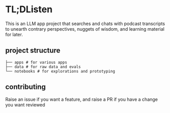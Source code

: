 # TL;DListen

This is an LLM app project that searches and chats with podcast transcripts to unearth contrary perspectives, nuggets of wisdom, and learning material for later.

## project structure
```
├── apps # for various apps
├── data # for raw data and evals
└── notebooks # for explorations and prototyping
```

## contributing
Raise an issue if you want a feature, and raise a PR if you have a change you want reviewed


